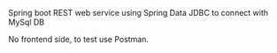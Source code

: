 Spring boot REST web service using Spring Data JDBC to connect with MySql DB

No frontend side, to test use Postman.
